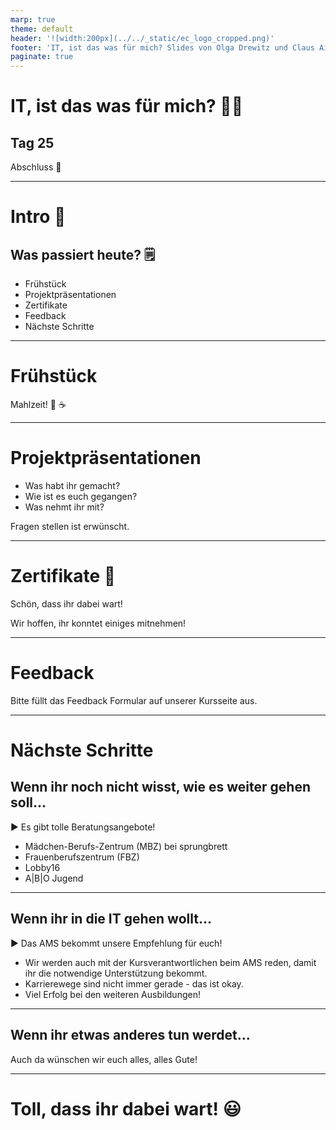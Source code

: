 ```yaml
---
marp: true
theme: default
header: '![width:200px](../../_static/ec_logo_cropped.png)'
footer: 'IT, ist das was für mich? Slides von Olga Drewitz und Claus Aichinger (it-orientation@everyonecodes.io)'
paginate: true
---
```


# IT, ist das was für mich? 👩‍💻

## Tag 25

Abschluss 🎊

---

# Intro 🌅

## Was passiert heute? 🗒️

* Frühstück
* Projektpräsentationen
* Zertifikate
* Feedback
* Nächste Schritte

---

# Frühstück

Mahlzeit! 🥐 ☕

---

# Projektpräsentationen

* Was habt ihr gemacht?
* Wie ist es euch gegangen?
* Was nehmt ihr mit?

Fragen stellen ist erwünscht.

---

# Zertifikate 📄

Schön, dass ihr dabei wart!

Wir hoffen, ihr konntet einiges mitnehmen!

---

# Feedback

Bitte füllt das Feedback Formular auf unserer Kursseite aus.

---

# Nächste Schritte

## Wenn ihr noch nicht wisst, wie es weiter gehen soll...

▶️ Es gibt tolle Beratungsangebote!

* Mädchen-Berufs-Zentrum (MBZ) bei sprungbrett
* Frauenberufszentrum (FBZ)
* Lobby16
* A|B|O Jugend

---

## Wenn ihr in die IT gehen wollt...

▶️ Das AMS bekommt unsere Empfehlung für euch!

* Wir werden auch mit der Kursverantwortlichen beim AMS
  reden, damit ihr die notwendige Unterstützung bekommt.
* Karrierewege sind nicht immer gerade - das ist okay.
* Viel Erfolg bei den weiteren Ausbildungen!

---

## Wenn ihr etwas anderes tun werdet...

Auch da wünschen wir euch alles, alles Gute!

---

# Toll, dass ihr dabei wart! 😃

